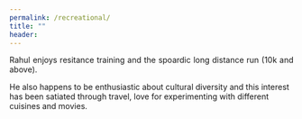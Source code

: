 ```yaml
---
permalink: /recreational/
title: ""
header:
---
```


<p style='text-align: justify;'>Rahul enjoys resitance training and the spoardic long distance run (10k and above). 
  
He also happens to be enthusiastic about cultural diversity and this interest has been satiated through travel, love for experimenting with different cuisines and movies.<p>
